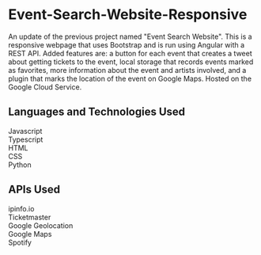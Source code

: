 # Event-Search-Website-Responsive

An update of the previous project named "Event Search Website". This is a responsive webpage that uses Bootstrap and is run using Angular with a REST API. Added features are: a button for each event that creates a tweet about getting tickets to the event, local storage that records events marked as favorites, more information about the event and artists involved, and a plugin that marks the location of the event on Google Maps. Hosted on the Google Cloud Service.

## Languages and Technologies Used
Javascript  
Typescript  
HTML  
CSS  
Python  

## APIs Used  
ipinfo.io  
Ticketmaster  
Google Geolocation  
Google Maps  
Spotify  
